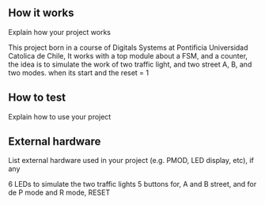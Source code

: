 <!---

This file is used to generate your project datasheet. Please fill in the information below and delete any unused
sections.

You can also include images in this folder and reference them in the markdown. Each image must be less than
512 kb in size, and the combined size of all images must be less than 1 MB.
-->

## How it works

Explain how your project works

This project born in a course of Digitals Systems at Pontificia Universidad Catolica de Chile, It works with a top module about a FSM, and a counter, the idea is to simulate the work of two traffic light, and two street A, B, and two modes.
when its start and the reset = 1




## How to test

Explain how to use your project


## External hardware

List external hardware used in your project (e.g. PMOD, LED display, etc), if any

6 LEDs to simulate the two traffic lights
5 buttons for, A and B street, and for de P mode and R mode, RESET
